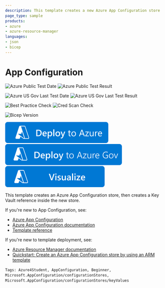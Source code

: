 ```yaml
---
description: This template creates a new Azure App Configuration store with one Key Vault reference.
page_type: sample
products:
- azure
- azure-resource-manager
languages:
- json
- bicep
---
```

# App Configuration

![Azure Public Test Date](https://azurequickstartsservice.blob.core.windows.net/badges/quickstarts/microsoft.appconfiguration/app-configuration-store-keyvaultref/PublicLastTestDate.svg)
![Azure Public Test Result](https://azurequickstartsservice.blob.core.windows.net/badges/quickstarts/microsoft.appconfiguration/app-configuration-store-keyvaultref/PublicDeployment.svg)

![Azure US Gov Last Test Date](https://azurequickstartsservice.blob.core.windows.net/badges/quickstarts/microsoft.appconfiguration/app-configuration-store-keyvaultref/FairfaxLastTestDate.svg)
![Azure US Gov Last Test Result](https://azurequickstartsservice.blob.core.windows.net/badges/quickstarts/microsoft.appconfiguration/app-configuration-store-keyvaultref/FairfaxDeployment.svg)

![Best Practice Check](https://azurequickstartsservice.blob.core.windows.net/badges/quickstarts/microsoft.appconfiguration/app-configuration-store-keyvaultref/BestPracticeResult.svg)
![Cred Scan Check](https://azurequickstartsservice.blob.core.windows.net/badges/quickstarts/microsoft.appconfiguration/app-configuration-store-keyvaultref/CredScanResult.svg)

![Bicep Version](https://azurequickstartsservice.blob.core.windows.net/badges/quickstarts/microsoft.appconfiguration/app-configuration-store-keyvaultref/BicepVersion.svg)

[![Deploy To Azure](https://raw.githubusercontent.com/Azure/azure-quickstart-templates/master/1-CONTRIBUTION-GUIDE/images/deploytoazure.svg?sanitize=true)](https://portal.azure.com/#create/Microsoft.Template/uri/https%3A%2F%2Fraw.githubusercontent.com%2FAzure%2Fazure-quickstart-templates%2Fmaster%2Fquickstarts%2Fmicrosoft.appconfiguration%2Fapp-configuration-store-keyvaultref%2Fazuredeploy.json)
[![Deploy To Azure US Gov](https://raw.githubusercontent.com/Azure/azure-quickstart-templates/master/1-CONTRIBUTION-GUIDE/images/deploytoazuregov.svg?sanitize=true)](https://portal.azure.us/#create/Microsoft.Template/uri/https%3A%2F%2Fraw.githubusercontent.com%2FAzure%2Fazure-quickstart-templates%2Fmaster%2Fquickstarts%2Fmicrosoft.appconfiguration%2Fapp-configuration-store-keyvaultref%2Fazuredeploy.json)
[![Visualize](https://raw.githubusercontent.com/Azure/azure-quickstart-templates/master/1-CONTRIBUTION-GUIDE/images/visualizebutton.svg?sanitize=true)](http://armviz.io/#/?load=https%3A%2F%2Fraw.githubusercontent.com%2FAzure%2Fazure-quickstart-templates%2Fmaster%2Fquickstarts%2Fmicrosoft.appconfiguration%2Fapp-configuration-store-keyvaultref%2Fazuredeploy.json)

This template creates an Azure App Configuration store, then creates a Key Vault reference inside the new store.

If you're new to App Configuration, see:

- [Azure App Configuration](https://azure.microsoft.com/services/app-configuration/)
- [Azure App Configuration documentation](https://docs.microsoft.com/azure/azure-app-configuration/)
- [Template reference](https://docs.microsoft.com/azure/templates/microsoft.appconfiguration/allversions)

If you're new to template deployment, see:

- [Azure Resource Manager documentation](https://docs.microsoft.com/azure/azure-resource-manager/)
- [Quickstart: Create an Azure App Configuration store by using an ARM template](https://docs.microsoft.com/azure/azure-app-configuration/quickstart-resource-manager)

`Tags: Azure4Student, AppConfiguration, Beginner, Microsoft.AppConfiguration/configurationStores, Microsoft.AppConfiguration/configurationStores/keyValues`
